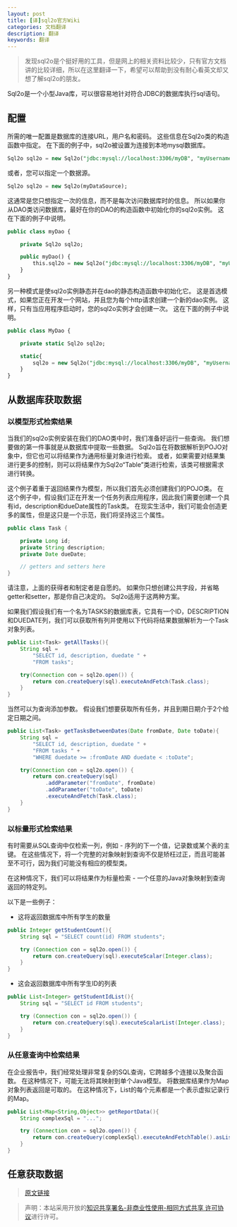 ```yaml
---
layout: post
title: [译]sql2o官方Wiki
categories: 文档翻译
description: 翻译
keywords: 翻译
---
```


> 发现sql2o是个挺好用的工具，但是网上的相关资料比较少，只有官方文档讲的比较详细，所以在这里翻译一下，希望可以帮助到没有耐心看英文却又想了解sql2o的朋友。

Sql2o是一个小型Java库，可以很容易地针对符合JDBC的数据库执行sql语句。

## 配置

所需的唯一配置是数据库的连接URL，用户名和密码。 这些信息在Sql2o类的构造函数中指定。 在下面的例子中，sql2o被设置为连接到本地mysql数据库。

```sql
Sql2o sql2o = new Sql2o("jdbc:mysql://localhost:3306/myDB", "myUsername", "topSecretPassword");
```

或者，您可以指定一个数据源。

```sql
Sql2o sql2o = new Sql2o(myDataSource);
```

这通常是您只想指定一次的信息，而不是每次访问数据库时的信息。 所以如果你从DAO类访问数据库，最好在你的DAO的构造函数中初始化你的sql2o实例。 这在下面的例子中说明。

```sql
public class myDao {

    private Sql2o sql2o;

    public myDao() {
        this.sql2o = new Sql2o("jdbc:mysql://localhost:3306/myDB", "myUsername", "topSecretPassword");
    }
}
```

另一种模式是使sql2o实例静态并在dao的静态构造函数中初始化它。 这是首选模式，如果您正在开发一个网站，并且您为每个http请求创建一个新的dao实例。 这样，只有当应用程序启动时，您的sql2o实例才会创建一次。 这在下面的例子中说明。

```sql
public class MyDao {

    private static Sql2o sql2o;

    static{
        sql2o = new Sql2o("jdbc:mysql://localhost:3306/myDB", "myUsername", "topSecretPassword");
    }
}
```

## 从数据库获取数据

### 以模型形式检索结果

当我们的sql2o实例安装在我们的DAO类中时，我们准备好运行一些查询。 我们想要做的第一件事就是从数据库中提取一些数据。 Sql2o旨在将数据解析到POJO对象中，但它也可以将结果作为通用标量对象进行检索。 或者，如果需要对结果集进行更多的控制，则可以将结果作为Sql2o“Table”类进行检索，该类可根据需求进行转换。

这个例子着重于返回结果作为模型，所以我们首先必须创建我们的POJO类。 在这个例子中，假设我们正在开发一个任务列表应用程序，因此我们需要创建一个具有id，description和dueDate属性的Task类。 在现实生活中，我们可能会创造更多的属性，但是这只是一个示范，我们将坚持这三个属性。

```java
public class Task {

    private Long id;
    private String description;
    private Date dueDate;

    // getters and setters here
}
```

请注意，上面的获得者和制定者是自愿的。 如果你只想创建公共字段，并省略getter和setter，那是你自己决定的。 Sql2o适用于这两种方案。

如果我们假设我们有一个名为TASKS的数据库表，它具有一个ID，DESCRIPTION和DUEDATE列，我们可以获取所有列并使用以下代码将结果数据解析为一个Task对象列表。

```java
public List<Task> getAllTasks(){
    String sql =
        "SELECT id, description, duedate " +
        "FROM tasks";

    try(Connection con = sql2o.open()) {
        return con.createQuery(sql).executeAndFetch(Task.class);
    }
}
```

当然可以为查询添加参数。 假设我们想要获取所有任务，并且到期日期介于2个给定日期之间。

```java
public List<Task> getTasksBetweenDates(Date fromDate, Date toDate){
    String sql =
        "SELECT id, description, duedate " +
        "FROM tasks " +
        "WHERE duedate >= :fromDate AND duedate < :toDate";

    try(Connection con = sql2o.open()) {
        return con.createQuery(sql)
            .addParameter("fromDate", fromDate)
            .addParameter("toDate", toDate)
            .executeAndFetch(Task.class);
    }
}
```

### 以标量形式检索结果

有时需要从SQL查询中仅检索一列，例如 - 序列的下一个值，记录数或某个表的主键。 在这些情况下，将一个完整的对象映射到查询不仅是矫枉过正，而且可能甚至不可行，因为我们可能没有相应的模型类。

在这种情况下，我们可以将结果作为标量检索 - 一个任意的Java对象映射到查询返回的特定列。

以下是一些例子：

* 这将返回数据库中所有学生的数量

```java
public Integer getStudentCount(){
    String sql = "SELECT count(id) FROM students";

    try (Connection con = sql2o.open()) {
        return con.createQuery(sql).executeScalar(Integer.class);
    }
}
```

* 这会返回数据库中所有学生ID的列表

```java
public List<Integer> getStudentIdList(){
    String sql = "SELECT id FROM students";

    try (Connection con = sql2o.open()) {
        return con.createQuery(sql).executeScalarList(Integer.class);
    }   
}
```

### 从任意查询中检索结果

在企业报告中，我们经常处理非常复杂的SQL查询，它跨越多个连接以及聚合函数。 在这种情况下，可能无法将其映射到单个Java模型。 将数据库结果作为Map对象列表返回是可取的。 在这种情况下，List的每个元素都是一个表示虚拟记录行的Map。

```java
public List<Map<String,Object>> getReportData(){
    String complexSql = "...";

    try (Connection con = sql2o.open()) {
        return con.createQuery(complexSql).executeAndFetchTable().asList();
    }
}
```

## 任意获取数据

> [原文链接](https://github.com/aaberg/sql2o/wiki/Configuration)

> 声明：本站采用开放的[知识共享署名-非商业性使用-相同方式共享 许可协议](https://creativecommons.org/licenses/by-nc-sa/3.0/deed.zh)进行许可。
